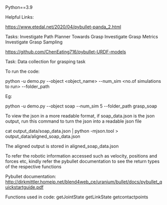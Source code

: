 Python==3.9


Helpful Links:

https://www.etedal.net/2020/04/pybullet-panda_2.html

Tasks:
Investigate Path Planner Towards Grasp
Investigate Grasp Metrics
Investigate Grasp Sampling

https://github.com/ChenEating716/pybullet-URDF-models


Task: Data collection for grasping task

To run the code: 

python -u demo.py --object <object_name> --num_sim <no.of simulations to run> --folder_path <path where the json results need to be stored>

Eg:

python -u demo.py --object soap --num_sim 5 --folder_path grasp_soap

To view the json in a more readable format, if soap_data.json is the json output, run this command to turn the json into a readable json file

cat output_data/soap_data.json | python -mjson.tool > output_data/aligned_soap_data.json

The aligned output is stored in aligned_soap_data.json

To refer the robotic information accessed such as velocity, positions and forces etc, kindly refer the pybullet documentation to see the return types of the respective functions

Pybullet documentation: http://dirkmittler.homeip.net/blend4web_ce/uranium/bullet/docs/pybullet_quickstartguide.pdf

Functions used in code:
getJointState
getLinkState
getcontactpoints

